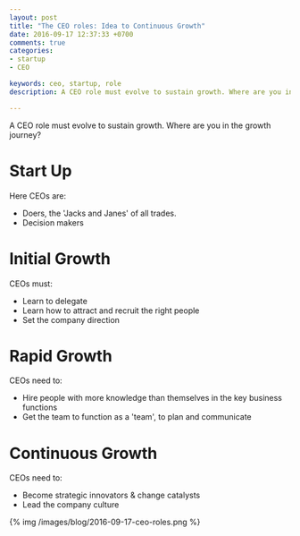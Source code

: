 ```yaml
---
layout: post
title: "The CEO roles: Idea to Continuous Growth"
date: 2016-09-17 12:37:33 +0700
comments: true
categories:
- startup
- CEO

keywords: ceo, startup, role
description: A CEO role must evolve to sustain growth. Where are you in the growth journey?

---
```


A CEO role must evolve to sustain growth. Where are you in the growth journey?

# Start Up

Here CEOs are:

- Doers, the 'Jacks and Janes' of all trades.
- Decision makers

# Initial Growth

CEOs must:

- Learn to delegate
- Learn how to attract and recruit the right people
- Set the company direction

# Rapid Growth

CEOs need to:

- Hire people with more knowledge than themselves in the key business functions
- Get the team to function as a 'team', to plan and communicate

# Continuous Growth

CEOs need to:

- Become strategic innovators & change catalysts
- Lead the company culture

{% img /images/blog/2016-09-17-ceo-roles.png %}